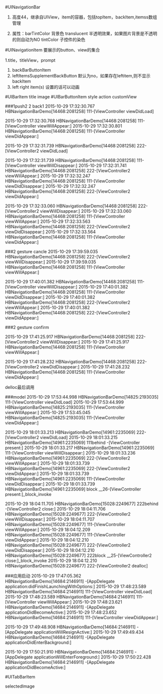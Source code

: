 #UINavigationBar

1. 高度44，继承自UIView，item的容器，包括topItem，backItem,itemss数组管理

2. 属性：barTintColor 背景色
        translucent  半透明效果，如果图片背景是不透明的则自动为NO
        tintColor 子控件的染色
        
#UINavigationItem
要展示的button、view的集合

1.title，titleView，prompt

1. backBarButtonItem
2. leftItemsSupplementBackButton 默认为no，如果存在leftitem,则不显示backItem
3. left right   item(s)  设置的话可以动画


#UIBarItem
title
image
#UIBarButtonItem
style
action
customView

###1push2  2 back1
2015-10-29 17:32:30.767 HBNavigationBarDemo[14468:2081258] 111-[ViewController viewDidLoad]

2015-10-29 17:32:30.768 HBNavigationBarDemo[14468:2081258] 111-[ViewController viewWillAppear:]
2015-10-29 17:32:30.801 HBNavigationBarDemo[14468:2081258] 111-[ViewController viewDidAppear:]

2015-10-29 17:32:31.739 HBNavigationBarDemo[14468:2081258] 222-[ViewController2 viewDidLoad]

2015-10-29 17:32:31.739 HBNavigationBarDemo[14468:2081258] 111-[ViewController viewWillDisappear:]
2015-10-29 17:32:31.741 HBNavigationBarDemo[14468:2081258] 222-[ViewController2 viewWillAppear:]
2015-10-29 17:32:32.247 HBNavigationBarDemo[14468:2081258] 111-[ViewController viewDidDisappear:]
2015-10-29 17:32:32.247 HBNavigationBarDemo[14468:2081258] 222-[ViewController2 viewDidAppear:]


2015-10-29 17:32:33.060 HBNavigationBarDemo[14468:2081258] 222-[ViewController2 viewWillDisappear:]
2015-10-29 17:32:33.060 HBNavigationBarDemo[14468:2081258] 111-[ViewController viewWillAppear:]
2015-10-29 17:32:33.563 HBNavigationBarDemo[14468:2081258] 222-[ViewController2 viewDidDisappear:]
2015-10-29 17:32:33.564 HBNavigationBarDemo[14468:2081258] 111-[ViewController viewDidAppear:]

###2 gesture cancle
2015-10-29 17:39:59.035 HBNavigationBarDemo[14468:2081258] 222-[ViewController2 viewWillDisappear:]
2015-10-29 17:39:59.035 HBNavigationBarDemo[14468:2081258] 111-[ViewController viewWillAppear:]

2015-10-29 17:40:01.382 HBNavigationBarDemo[14468:2081258] 111-[ViewController viewWillDisappear:]
2015-10-29 17:40:01.382 HBNavigationBarDemo[14468:2081258] 111-[ViewController viewDidDisappear:]
2015-10-29 17:40:01.382 HBNavigationBarDemo[14468:2081258] 222-[ViewController2 viewWillAppear:]
2015-10-29 17:40:01.382 HBNavigationBarDemo[14468:2081258] 222-[ViewController2 viewDidAppear:]

###2 gesture confirm

2015-10-29 17:41:25.917 HBNavigationBarDemo[14468:2081258] 222-[ViewController2 viewWillDisappear:]
2015-10-29 17:41:25.917 HBNavigationBarDemo[14468:2081258] 111-[ViewController viewWillAppear:]

2015-10-29 17:41:28.232 HBNavigationBarDemo[14468:2081258] 222-[ViewController2 viewDidDisappear:]
2015-10-29 17:41:28.232 HBNavigationBarDemo[14468:2081258] 111-[ViewController viewDidAppear:]


delloc最后调用

###model
2015-10-29 17:53:44.998 HBNavigationBarDemo[14825:2193035] 111-[ViewController viewDidLoad]
2015-10-29 17:53:44.999 HBNavigationBarDemo[14825:2193035] 111-[ViewController viewWillAppear:]
2015-10-29 17:53:45.045 HBNavigationBarDemo[14825:2193035] 111-[ViewController viewDidAppear:]

2015-10-29 18:01:33.213 HBNavigationBarDemo[14961:2235069] 222-[ViewController2 viewDidLoad]
2015-10-29 18:01:33.215 HBNavigationBarDemo[14961:2235069] 111behind -[ViewController present:]
2015-10-29 18:01:33.217 HBNavigationBarDemo[14961:2235069] 111-[ViewController viewWillDisappear:]
2015-10-29 18:01:33.236 HBNavigationBarDemo[14961:2235069] 222-[ViewController2 viewWillAppear:]
2015-10-29 18:01:33.739 HBNavigationBarDemo[14961:2235069] 222-[ViewController2 viewDidAppear:]
2015-10-29 18:01:33.739 HBNavigationBarDemo[14961:2235069] 111-[ViewController viewDidDisappear:]
2015-10-29 18:01:33.739 HBNavigationBarDemo[14961:2235069] block __26-[ViewController present:]_block_invoke

2015-10-29 18:04:11.705 HBNavigationBarDemo[15028:2249677] 222behind -[ViewController2 close:]
2015-10-29 18:04:11.706 HBNavigationBarDemo[15028:2249677] 222-[ViewController2 viewWillDisappear:]
2015-10-29 18:04:11.707 HBNavigationBarDemo[15028:2249677] 111-[ViewController viewWillAppear:]
2015-10-29 18:04:12.209 HBNavigationBarDemo[15028:2249677] 111-[ViewController viewDidAppear:]
2015-10-29 18:04:12.210 HBNavigationBarDemo[15028:2249677] 222-[ViewController2 viewDidDisappear:]
2015-10-29 18:04:12.210 HBNavigationBarDemo[15028:2249677] 222block __25-[ViewController2 close:]_block_invoke
2015-10-29 18:04:12.210 HBNavigationBarDemo[15028:2249677] 222-[ViewController2 dealloc]

###应用启动
2015-10-29 17:47:05.362 HBNavigationBarDemo[14684:2146911] -[AppDelegate application:didFinishLaunchingWithOptions:]
2015-10-29 17:48:23.589 HBNavigationBarDemo[14684:2146911] 111-[ViewController viewDidLoad]
2015-10-29 17:48:23.589 HBNavigationBarDemo[14684:2146911] 111-[ViewController viewWillAppear:]
2015-10-29 17:48:23.621 HBNavigationBarDemo[14684:2146911] -[AppDelegate applicationDidBecomeActive:]
2015-10-29 17:48:23.652 HBNavigationBarDemo[14684:2146911] 111-[ViewController viewDidAppear:]


2015-10-29 17:49:48.908 HBNavigationBarDemo[14684:2146911] -[AppDelegate applicationWillResignActive:]
2015-10-29 17:49:49.434 HBNavigationBarDemo[14684:2146911] -[AppDelegate applicationDidEnterBackground:]

2015-10-29 17:50:21.910 HBNavigationBarDemo[14684:2146911] -[AppDelegate applicationWillEnterForeground:]
2015-10-29 17:50:22.428 HBNavigationBarDemo[14684:2146911] -[AppDelegate applicationDidBecomeActive:]

#UITabBarItem


selectedImage
